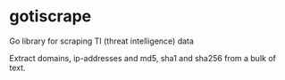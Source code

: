 # gotiscrape
Go library for scraping TI (threat intelligence) data

Extract domains, ip-addresses and md5, sha1 and sha256 from a bulk of text.
